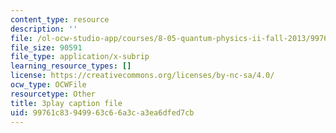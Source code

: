 ```yaml
---
content_type: resource
description: ''
file: /ol-ocw-studio-app/courses/8-05-quantum-physics-ii-fall-2013/99761c83949963c66a3ca3ea6dfed7cb_t3r9j7YUFrs.srt
file_size: 90591
file_type: application/x-subrip
learning_resource_types: []
license: https://creativecommons.org/licenses/by-nc-sa/4.0/
ocw_type: OCWFile
resourcetype: Other
title: 3play caption file
uid: 99761c83-9499-63c6-6a3c-a3ea6dfed7cb
---
```

